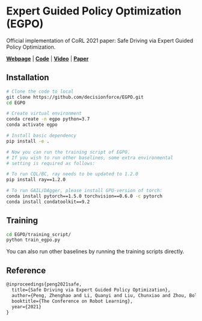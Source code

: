 # Expert Guided Policy Optimization (EGPO)

Official implementation of CoRL 2021 paper: Safe Driving via Expert Guided Policy Optimization.

[**Webpage**](https://decisionforce.github.io/EGPO) | 
[**Code**](https://github.com/decisionforce/EGPO) | 
[**Video**](https://www.youtube.com/embed/mu2WO--B5C8) | 
[**Paper**](https://arxiv.org/pdf/2110.06831.pdf)

## Installation

```bash
# Clone the code to local
git clone https://github.com/decisionforce/EGPO.git
cd EGPO

# Create virtual environment
conda create -n egpo python=3.7
conda activate egpo

# Install basic dependency
pip install -e .

# Now you can run the training script of EGPO.
# If you wish to run other baselines, some extra environmental
# setting is required as follows:

# To run CQL/BC, ray needs to be updated to 1.2.0
pip install ray==1.2.0

# To run GAIL/DAgger, please install GPU-version of torch:
conda install pytorch==1.5.0 torchvision==0.6.0 -c pytorch
conda install condatoolkit==9.2
```

## Training

```bash
cd EGPO/training_script/
python train_egpo.py
```

You can also run other baselines by running the training scripts directly.

## Reference

```latex
@inproceedings{peng2021safe,
  title={Safe Driving via Expert Guided Policy Optimization},
  author={Peng, Zhenghao and Li, Quanyi and Liu, Chunxiao and Zhou, Bolei},
  booktitle={The Conference on Robot Learning},
  year={2021}
}
```

